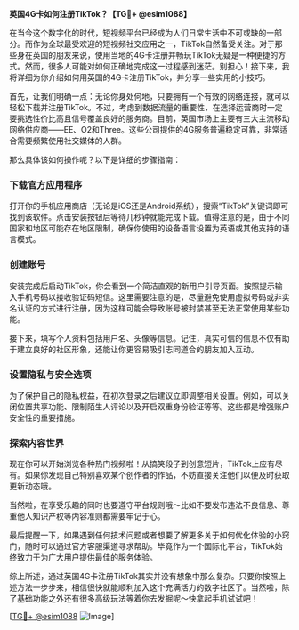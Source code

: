 **英国4G卡如何注册TikTok？【TG💪+ @esim1088】**

在当今这个数字化的时代，短视频平台已经成为人们日常生活中不可或缺的一部分。而作为全球最受欢迎的短视频社交应用之一，TikTok自然备受关注。对于那些身在英国的朋友来说，使用当地的4G卡注册并畅玩TikTok无疑是一种便捷的方式。然而，很多人可能对如何正确地完成这一过程感到迷茫。别担心！接下来，我将详细为你介绍如何用英国的4G卡注册TikTok，并分享一些实用的小技巧。

首先，让我们明确一点：无论你身处何地，只要拥有一个有效的网络连接，就可以轻松下载并注册TikTok。不过，考虑到数据流量的重要性，在选择运营商时一定要挑选性价比高且信号覆盖良好的服务商。目前，英国市场上主要有三大主流移动网络供应商——EE、O2和Three。这些公司提供的4G服务普遍稳定可靠，非常适合需要频繁使用社交媒体的人群。

那么具体该如何操作呢？以下是详细的步骤指南：

### 下载官方应用程序

打开你的手机应用商店（无论是iOS还是Android系统），搜索“TikTok”关键词即可找到该软件。点击安装按钮后等待几秒钟就能完成下载。值得注意的是，由于不同国家和地区可能存在地区限制，确保你使用的设备语言设置为英语或其他支持的语言模式。

### 创建账号

安装完成后启动TikTok，你会看到一个简洁直观的新用户引导页面。按照提示输入手机号码以接收验证码短信。这里需要注意的是，尽量避免使用虚拟号码或非实名认证的方式进行注册，因为这样可能会导致账号被封禁甚至无法正常使用某些功能。

接下来，填写个人资料包括用户名、头像等信息。记住，真实可信的信息不仅有助于建立良好的社区形象，还能让你更容易吸引志同道合的朋友加入互动。

### 设置隐私与安全选项

为了保护自己的隐私权益，在初次登录之后建议立即调整相关设置。例如，可以关闭位置共享功能、限制陌生人评论以及开启双重身份验证等等。这些都是增强账户安全性的重要措施。

### 探索内容世界

现在你可以开始浏览各种热门视频啦！从搞笑段子到创意短片，TikTok上应有尽有。如果你发现自己特别喜欢某个创作者的作品，不妨直接关注他们以便及时获取更新动态哦。

当然啦，在享受乐趣的同时也要遵守平台规则哦～比如不要发布违法不良信息、尊重他人知识产权等内容准则都需要牢记于心。

最后提醒一下，如果遇到任何技术问题或者想要了解更多关于如何优化体验的小窍门，随时可以通过官方客服渠道寻求帮助。毕竟作为一个国际化平台，TikTok始终致力于为广大用户提供最佳的服务体验。

综上所述，通过英国4G卡注册TikTok其实并没有想象中那么复杂。只要你按照上述方法一步步来，相信很快就能顺利加入这个充满活力的数字社区了。当然啦，除了基础功能之外还有很多高级玩法等着你去发掘呢～快拿起手机试试吧！

[[TG💪+ @esim1088](https://t.me/s/esim1088) ![Image](https://i.postimg.cc/4NQfJmqS/Snipaste-2025-05-13-00-14-12.png)]